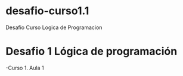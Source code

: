 # desafio-curso1.1
Desafio Curso Logica de Programacion
<h1> Desafio 1 Lógica de programación</h1>

-Curso 1. Aula 1
